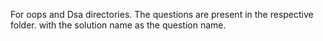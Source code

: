 
For oops and Dsa directories.
The questions  are present in the respective folder.
with the solution name as the question name.
